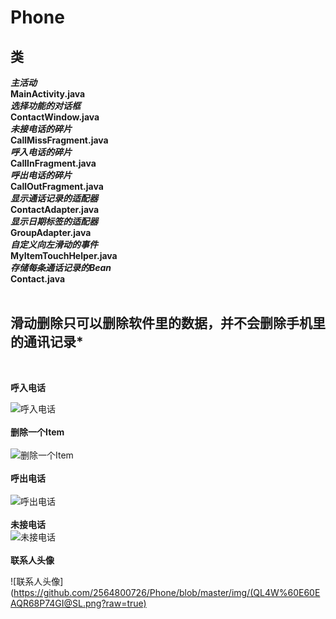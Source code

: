 # Phone
## 类
***主活动***<br>
**MainActivity.java**<br>
***选择功能的对话框***<br>
**ContactWindow.java**<br>
***未接电话的碎片***<br>
**CallMissFragment.java**<br>
***呼入电话的碎片***<br>
**CallInFragment.java**<br>
***呼出电话的碎片***<br>
**CallOutFragment.java**<br>
***显示通话记录的适配器***<br>
**ContactAdapter.java**<br>
***显示日期标签的适配器***<br>
**GroupAdapter.java**<br>
***自定义向左滑动的事件***<br>
**MyItemTouchHelper.java**<br>
***存储每条通话记录的Bean***<br>
**Contact.java**<br>
<br>
## 滑动删除只可以删除软件里的数据，并不会删除手机里的通讯记录*
<br>

**呼入电话**

![呼入电话](https://github.com/2564800726/Phone/blob/master/img/Screenshot_20181214-224858.jpg?raw=true)
<br>
<br>
**删除一个Item**
<br>
<br>
![删除一个Item](https://github.com/2564800726/Phone/blob/master/img/Screenshot_20181214-224904.jpg?raw=true)
<br>
<br>
**呼出电话**
<br>
<br>
![呼出电话](https://github.com/2564800726/Phone/blob/master/img/Screenshot_20181214-224908.jpg?raw=true)
<br>
<br>
**未接电话**
<br>
![未接电话](https://github.com/2564800726/Phone/blob/master/img/Screenshot_20181214-224912.jpg?raw=true)
<br>
<br>
**联系人头像**
<br>

![联系人头像](https://github.com/2564800726/Phone/blob/master/img/(QL4W%60E60EAQR68P74GI@SL.png?raw=true)
<br>
